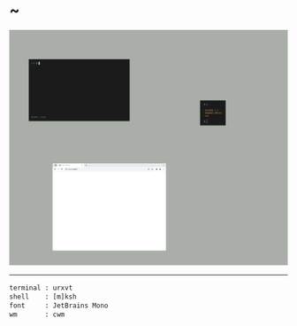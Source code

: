 ~
==

![dotfiles](etc/scrot.png)

-------

```
terminal : urxvt
shell    : [m]ksh
font     : JetBrains Mono
wm       : cwm
```
